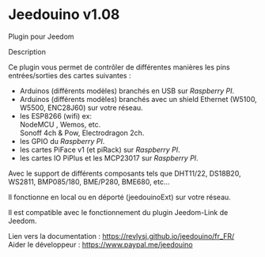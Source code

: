 # Jeedouino v1.08
Plugin pour Jeedom  

Description  

   Ce plugin vous permet de contrôler de différentes manières les pins entrées/sorties des cartes suivantes :

   * Arduinos (différents modèles) branchés en USB sur *Raspberry PI*.
   * Arduinos (différents modèles) branchés avec un shield Ethernet (W5100, W5500, ENC28J60) sur votre réseau.
   * les ESP8266 (wifi) ex:  
     NodeMCU , Wemos, etc.  
     Sonoff 4ch & Pow, Electrodragon 2ch.  
   * les GPIO du *Raspberry PI*.
   * les cartes PiFace v1 (et piRack) sur *Raspberry PI*.
   * les cartes IO PiPlus et les MCP23017 sur *Raspberry PI*.

   Avec le support de différents composants tels que  DHT11/22, DS18B20, WS2811, BMP085/180, BME/P280, BME680, etc...

Il fonctionne en local ou en déporté (jeedouinoExt) sur votre réseau.  

Il est compatible avec le fonctionnement du plugin Jeedom-Link de Jeedom.  

Lien vers la documentation : <https://revlysj.github.io/jeedouino/fr_FR/>  
Aider le développeur : <https://www.paypal.me/jeedouino>
